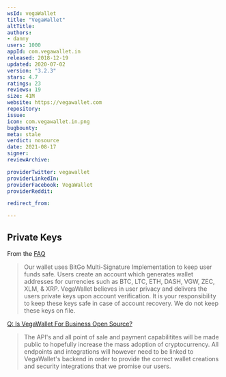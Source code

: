 ```yaml
---
wsId: vegaWallet
title: "VegaWallet"
altTitle: 
authors:
- danny
users: 1000
appId: com.vegawallet.in
released: 2018-12-19
updated: 2020-07-02
version: "3.2.3"
stars: 4.7
ratings: 23
reviews: 19
size: 41M
website: https://vegawallet.com
repository: 
issue: 
icon: com.vegawallet.in.png
bugbounty: 
meta: stale
verdict: nosource
date: 2021-08-17
signer: 
reviewArchive:

providerTwitter: vegawallet
providerLinkedIn: 
providerFacebook: VegaWallet
providerReddit: 

redirect_from:

---
```



## Private Keys

From the [FAQ](https://www.vegawallet.com/pages/faq.html)

> Our wallet uses BitGo Multi-Signature Implementation to keep user funds safe. Users create an account which generates wallet addresses for currencies such as BTC, LTC, ETH, DASH, VGW, ZEC, XLM, & XRP. VegaWallet believes in user privacy and delivers the users private keys upon account verification. It is your responsibility to keep these keys safe in case of account recovery. We do not keep these keys on file.

[Q: Is VegaWallet For Business Open Source?](https://www.vegawallet.com/pages/help.html)
>
> The API's and all point of sale and payment capabilitites will be made public to hopefully increase the mass adoption of cryptocurrency. All endpoints and integrations will however need to be linked to VegaWallet's backend in order to provide the correct wallet creations and security integrations that we promise our users.